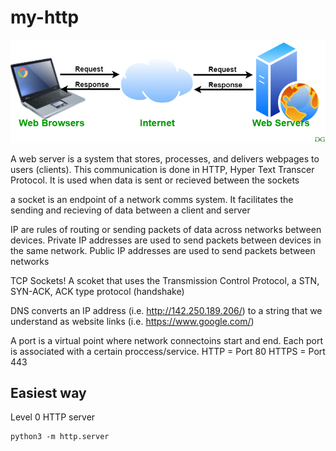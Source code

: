 # my-http

![webserver](pics/webserver.png)

A web server is a system that stores, processes, and delivers webpages to users (clients). This communication is done in HTTP, Hyper Text Transcer Protocol. It is used when data is sent or recieved between the sockets

a socket is an endpoint of a network comms system. It facilitates the sending and recieving of data between a client and server

IP are rules of routing or sending packets of data across networks between devices. Private IP addresses are used to send packets between devices in the same network. Public IP addresses are used to send packets between networks

TCP Sockets! A scoket that uses the Transmission Control Protocol, a STN, SYN-ACK, ACK type protocol (handshake)

DNS converts an IP address (i.e. http://142.250.189.206/) to a string that we understand as website links (i.e. https://www.google.com/)

A port is a virtual point where network connectoins start and end. Each port is associated with a certain proccess/service.
HTTP = Port 80
HTTPS = Port 443


## Easiest way
Level 0 HTTP server
```
python3 -m http.server
```
